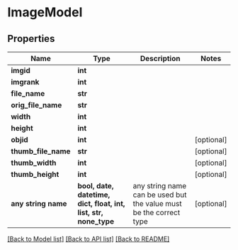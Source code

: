 # ImageModel


## Properties
Name | Type | Description | Notes
------------ | ------------- | ------------- | -------------
**imgid** | **int** |  | 
**imgrank** | **int** |  | 
**file_name** | **str** |  | 
**orig_file_name** | **str** |  | 
**width** | **int** |  | 
**height** | **int** |  | 
**objid** | **int** |  | [optional] 
**thumb_file_name** | **str** |  | [optional] 
**thumb_width** | **int** |  | [optional] 
**thumb_height** | **int** |  | [optional] 
**any string name** | **bool, date, datetime, dict, float, int, list, str, none_type** | any string name can be used but the value must be the correct type | [optional]

[[Back to Model list]](../README.md#documentation-for-models) [[Back to API list]](../README.md#documentation-for-api-endpoints) [[Back to README]](../README.md)


